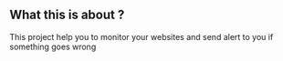 ## What this is about ? 

This project help you to monitor your websites and send alert to you if something goes wrong